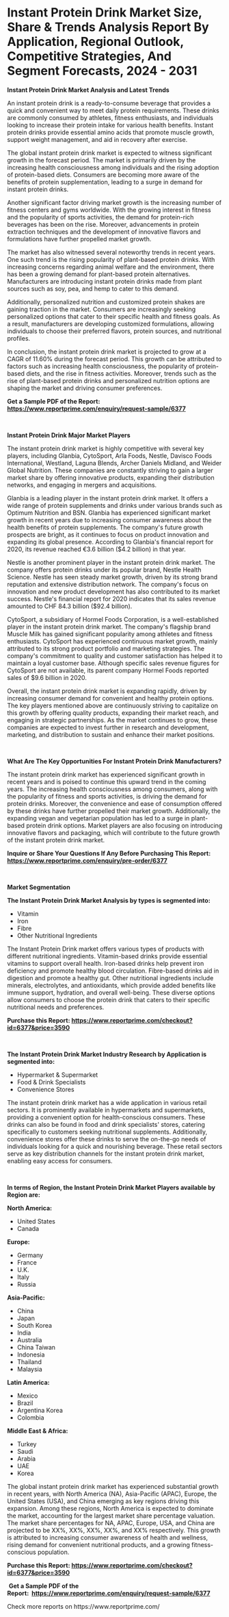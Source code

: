 <p><h1>Instant Protein Drink Market Size, Share & Trends Analysis Report By Application, Regional Outlook, Competitive Strategies, And Segment Forecasts, 2024 - 2031</h1></p><p><strong>Instant Protein Drink Market Analysis and Latest Trends</strong></p>
<p><p>An instant protein drink is a ready-to-consume beverage that provides a quick and convenient way to meet daily protein requirements. These drinks are commonly consumed by athletes, fitness enthusiasts, and individuals looking to increase their protein intake for various health benefits. Instant protein drinks provide essential amino acids that promote muscle growth, support weight management, and aid in recovery after exercise.</p><p>The global instant protein drink market is expected to witness significant growth in the forecast period. The market is primarily driven by the increasing health consciousness among individuals and the rising adoption of protein-based diets. Consumers are becoming more aware of the benefits of protein supplementation, leading to a surge in demand for instant protein drinks.</p><p>Another significant factor driving market growth is the increasing number of fitness centers and gyms worldwide. With the growing interest in fitness and the popularity of sports activities, the demand for protein-rich beverages has been on the rise. Moreover, advancements in protein extraction techniques and the development of innovative flavors and formulations have further propelled market growth.</p><p>The market has also witnessed several noteworthy trends in recent years. One such trend is the rising popularity of plant-based protein drinks. With increasing concerns regarding animal welfare and the environment, there has been a growing demand for plant-based protein alternatives. Manufacturers are introducing instant protein drinks made from plant sources such as soy, pea, and hemp to cater to this demand.</p><p>Additionally, personalized nutrition and customized protein shakes are gaining traction in the market. Consumers are increasingly seeking personalized options that cater to their specific health and fitness goals. As a result, manufacturers are developing customized formulations, allowing individuals to choose their preferred flavors, protein sources, and nutritional profiles.</p><p>In conclusion, the instant protein drink market is projected to grow at a CAGR of 11.60% during the forecast period. This growth can be attributed to factors such as increasing health consciousness, the popularity of protein-based diets, and the rise in fitness activities. Moreover, trends such as the rise of plant-based protein drinks and personalized nutrition options are shaping the market and driving consumer preferences.</p></p>
<p><strong>Get a Sample PDF of the Report:&nbsp; <a href="https://www.reportprime.com/enquiry/request-sample/6377">https://www.reportprime.com/enquiry/request-sample/6377</a></strong></p>
<p>&nbsp;</p>
<p><strong>Instant Protein Drink Major Market Players</strong></p>
<p><p>The instant protein drink market is highly competitive with several key players, including Glanbia, CytoSport, Arla Foods, Nestle, Davisco Foods International, Westland, Laguna Blends, Archer Daniels Midland, and Weider Global Nutrition. These companies are constantly striving to gain a larger market share by offering innovative products, expanding their distribution networks, and engaging in mergers and acquisitions.</p><p>Glanbia is a leading player in the instant protein drink market. It offers a wide range of protein supplements and drinks under various brands such as Optimum Nutrition and BSN. Glanbia has experienced significant market growth in recent years due to increasing consumer awareness about the health benefits of protein supplements. The company's future growth prospects are bright, as it continues to focus on product innovation and expanding its global presence. According to Glanbia's financial report for 2020, its revenue reached €3.6 billion ($4.2 billion) in that year.</p><p>Nestle is another prominent player in the instant protein drink market. The company offers protein drinks under its popular brand, Nestle Health Science. Nestle has seen steady market growth, driven by its strong brand reputation and extensive distribution network. The company's focus on innovation and new product development has also contributed to its market success. Nestle's financial report for 2020 indicates that its sales revenue amounted to CHF 84.3 billion ($92.4 billion).</p><p>CytoSport, a subsidiary of Hormel Foods Corporation, is a well-established player in the instant protein drink market. The company's flagship brand Muscle Milk has gained significant popularity among athletes and fitness enthusiasts. CytoSport has experienced continuous market growth, mainly attributed to its strong product portfolio and marketing strategies. The company's commitment to quality and customer satisfaction has helped it to maintain a loyal customer base. Although specific sales revenue figures for CytoSport are not available, its parent company Hormel Foods reported sales of $9.6 billion in 2020.</p><p>Overall, the instant protein drink market is expanding rapidly, driven by increasing consumer demand for convenient and healthy protein options. The key players mentioned above are continuously striving to capitalize on this growth by offering quality products, expanding their market reach, and engaging in strategic partnerships. As the market continues to grow, these companies are expected to invest further in research and development, marketing, and distribution to sustain and enhance their market positions.</p></p>
<p>&nbsp;</p>
<p><strong>What Are The Key Opportunities For Instant Protein Drink Manufacturers?</strong></p>
<p><p>The instant protein drink market has experienced significant growth in recent years and is poised to continue this upward trend in the coming years. The increasing health consciousness among consumers, along with the popularity of fitness and sports activities, is driving the demand for protein drinks. Moreover, the convenience and ease of consumption offered by these drinks have further propelled their market growth. Additionally, the expanding vegan and vegetarian population has led to a surge in plant-based protein drink options. Market players are also focusing on introducing innovative flavors and packaging, which will contribute to the future growth of the instant protein drink market.</p></p>
<p><strong>Inquire or Share Your Questions If Any Before Purchasing This Report: <a href="https://www.reportprime.com/enquiry/pre-order/6377">https://www.reportprime.com/enquiry/pre-order/6377</a></strong></p>
<p>&nbsp;</p>
<p><strong>Market Segmentation</strong></p>
<p><strong>The Instant Protein Drink Market Analysis by types is segmented into:</strong></p>
<p><ul><li>Vitamin</li><li>Iron</li><li>Fibre</li><li>Other Nutritional Ingredients</li></ul></p>
<p><p>The Instant Protein Drink market offers various types of products with different nutritional ingredients. Vitamin-based drinks provide essential vitamins to support overall health. Iron-based drinks help prevent iron deficiency and promote healthy blood circulation. Fibre-based drinks aid in digestion and promote a healthy gut. Other nutritional ingredients include minerals, electrolytes, and antioxidants, which provide added benefits like immune support, hydration, and overall well-being. These diverse options allow consumers to choose the protein drink that caters to their specific nutritional needs and preferences.</p></p>
<p><strong>Purchase this Report:&nbsp;<a href="https://www.reportprime.com/checkout?id=6377&price=3590">https://www.reportprime.com/checkout?id=6377&price=3590</a></strong></p>
<p>&nbsp;</p>
<p><strong>The Instant Protein Drink Market Industry Research by Application is segmented into:</strong></p>
<p><ul><li>Hypermarket & Supermarket</li><li>Food & Drink Specialists</li><li>Convenience Stores</li></ul></p>
<p><p>The instant protein drink market has a wide application in various retail sectors. It is prominently available in hypermarkets and supermarkets, providing a convenient option for health-conscious consumers. These drinks can also be found in food and drink specialists' stores, catering specifically to customers seeking nutritional supplements. Additionally, convenience stores offer these drinks to serve the on-the-go needs of individuals looking for a quick and nourishing beverage. These retail sectors serve as key distribution channels for the instant protein drink market, enabling easy access for consumers.</p></p>
<p>&nbsp;</p>
<p><strong>In terms of Region, the Instant Protein Drink Market Players available by Region are:</strong></p>
<p>
    <p> <strong> North America: </strong>
        <ul>
            <li>United States</li>
            <li>Canada</li>
        </ul>
        </p> 
    <p> <strong> Europe: </strong>
        <ul>
            <li>Germany</li>
            <li>France</li>
            <li>U.K.</li>
            <li>Italy</li>
            <li>Russia</li>
        </ul>
        </p> 
    <p> <strong> Asia-Pacific: </strong>
        <ul>
            <li>China</li>
            <li>Japan</li>
            <li>South Korea</li>
            <li>India</li>
            <li>Australia</li>
            <li>China Taiwan</li>
            <li>Indonesia</li>
            <li>Thailand</li>
            <li>Malaysia</li>
        </ul>
        </p> 
    <p> <strong> Latin America: </strong>
        <ul>
            <li>Mexico</li>
            <li>Brazil</li>
            <li>Argentina Korea</li>
            <li>Colombia</li>
        </ul>
        </p> 
    <p> <strong> Middle East & Africa: </strong>
        <ul>
            <li>Turkey</li>
            <li>Saudi</li>
            <li>Arabia</li>
            <li>UAE</li>
            <li>Korea</li>
        </ul>
    </p>
    </p>
<p><p>The global instant protein drink market has experienced substantial growth in recent years, with North America (NA), Asia-Pacific (APAC), Europe, the United States (USA), and China emerging as key regions driving this expansion. Among these regions, North America is expected to dominate the market, accounting for the largest market share percentage valuation. The market share percentages for NA, APAC, Europe, USA, and China are projected to be XX%, XX%, XX%, XX%, and XX% respectively. This growth is attributed to increasing consumer awareness of health and wellness, rising demand for convenient nutritional products, and a growing fitness-conscious population.</p></p>
<p><strong>Purchase this Report: <a href="https://www.reportprime.com/checkout?id=6377&price=3590">https://www.reportprime.com/checkout?id=6377&price=3590</a></strong></p>
<p>&nbsp;<strong>Get a Sample PDF of the Report:&nbsp;&nbsp;<a href="https://www.reportprime.com/enquiry/request-sample/6377">https://www.reportprime.com/enquiry/request-sample/6377</a></strong></p>
<p><strong></strong></p>
<p>Check more reports on https://www.reportprime.com/</p>